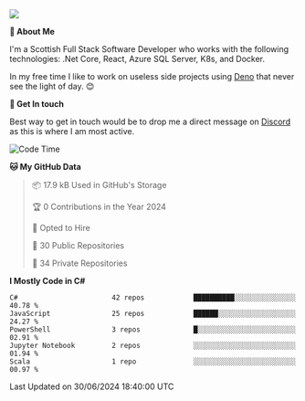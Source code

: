 <img src="https://github.com/jasonhughes94/jasonhughes94/blob/main/header.png?raw=true">

**:tangerine: About Me**

I'm a Scottish Full Stack Software Developer who works with the following technologies: .Net Core, React, Azure SQL Server, K8s, and Docker.

In my free time I like to work on useless side projects using [Deno](https://deno.land/) that never see the light of day. 😊

**:speech_balloon: Get In touch**

Best way to get in touch would be to drop me a direct message on [Discord](https://discordapp.com/users/206498666976903169) as this is where I am most active.

<!--START_SECTION:waka-->
![Code Time](http://img.shields.io/badge/Code%20Time-1%2C121%20hrs%2017%20mins-blue)

**🐱 My GitHub Data** 

> 📦 17.9 kB Used in GitHub's Storage 
 > 
> 🏆 0 Contributions in the Year 2024
 > 
> 💼 Opted to Hire
 > 
> 📜 30 Public Repositories 
 > 
> 🔑 34 Private Repositories 
 > 
**I Mostly Code in C#** 

```text
C#                       42 repos            ██████████░░░░░░░░░░░░░░░   40.78 % 
JavaScript               25 repos            ██████░░░░░░░░░░░░░░░░░░░   24.27 % 
PowerShell               3 repos             █░░░░░░░░░░░░░░░░░░░░░░░░   02.91 % 
Jupyter Notebook         2 repos             ░░░░░░░░░░░░░░░░░░░░░░░░░   01.94 % 
Scala                    1 repo              ░░░░░░░░░░░░░░░░░░░░░░░░░   00.97 % 
```




 Last Updated on 30/06/2024 18:40:00 UTC
<!--END_SECTION:waka-->
